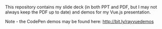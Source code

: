 This repository contains my slide deck (in both PPT and PDF, but I may not always keep the PDF up to date) and demos for my Vue.js presentation.

Note - the CodePen demos may be found here: <http://bit.ly/rayvuedemos>